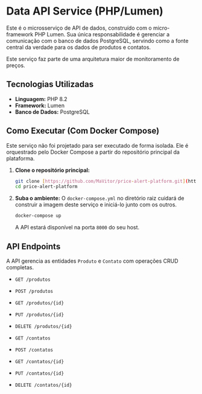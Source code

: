 # Data API Service (PHP/Lumen)

Este é o microsserviço de API de dados, construído com o micro-framework PHP Lumen. Sua única responsabilidade é gerenciar a comunicação com o banco de dados PostgreSQL, servindo como a fonte central da verdade para os dados de produtos e contatos.

Este serviço faz parte de uma arquitetura maior de monitoramento de preços.

## Tecnologias Utilizadas

- **Linguagem:** PHP 8.2
- **Framework:** Lumen
- **Banco de Dados:** PostgreSQL

## Como Executar (Com Docker Compose)

Este serviço não foi projetado para ser executado de forma isolada. Ele é orquestrado pelo Docker Compose a partir do repositório principal da plataforma.

1.  **Clone o repositório principal:**
    ```bash
    git clone [https://github.com/MaVitor/price-alert-platform.git](https://github.com/MaVitor/price-alert-platform.git)
    cd price-alert-platform
    ```

2.  **Suba o ambiente:**
    O `docker-compose.yml` no diretório raiz cuidará de construir a imagem deste serviço e iniciá-lo junto com os outros.
    ```bash
    docker-compose up
    ```
    A API estará disponível na porta `8000` do seu host.

## API Endpoints

A API gerencia as entidades `Produto` e `Contato` com operações CRUD completas.

- `GET /produtos`
- `POST /produtos`
- `GET /produtos/{id}`
- `PUT /produtos/{id}`
- `DELETE /produtos/{id}`

- `GET /contatos`
- `POST /contatos`
- `GET /contatos/{id}`
- `PUT /contatos/{id}`
- `DELETE /contatos/{id}`
